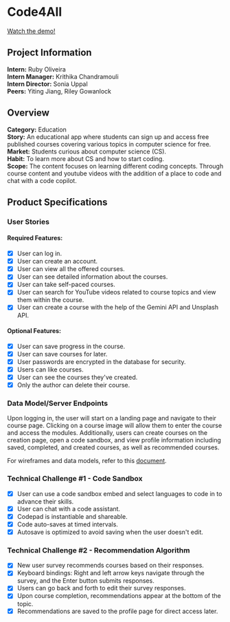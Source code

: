 # Code4All

[Watch the demo!](https://www.canva.com/design/DAGNHscA2Qs/Kh26gPza5q4EoaQHersG9Q/watch?utm_content=DAGNHscA2Qs&utm_campaign=designshare&utm_medium=link&utm_source=editor)

## Project Information

**Intern:** Ruby Oliveira  
**Intern Manager:** Krithika Chandramouli  
**Intern Director:** Sonia Uppal  
**Peers:** Yiting Jiang, Riley Gowanlock

## Overview

**Category:** Education  
**Story:** An educational app where students can sign up and access free published courses covering various topics in computer science for free.  
**Market:** Students curious about computer science (CS).  
**Habit:** To learn more about CS and how to start coding.  
**Scope:** The content focuses on learning different coding concepts. Through course content and youtube videos with the addition of a place to code and chat with a code copilot.

## Product Specifications

### User Stories

#### Required Features:
- [x] User can log in.
- [x] User can create an account.
- [x] User can view all the offered courses.
- [x] User can see detailed information about the courses.
- [x] User can take self-paced courses.
- [x] User can search for YouTube videos related to course topics and view them within the course.
- [x] User can create a course with the help of the Gemini API and Unsplash API.

#### Optional Features:
- [x] User can save progress in the course.
- [x] User can save courses for later.
- [x] User passwords are encrypted in the database for security.
- [x] Users can like courses.
- [x] User can see the courses they've created.
- [x] Only the author can delete their course.

### Data Model/Server Endpoints

Upon logging in, the user will start on a landing page and navigate to their course page. Clicking on a course image will allow them to enter the course and access the modules. Additionally, users can create courses on the creation page, open a code sandbox, and view profile information including saved, completed, and created courses, as well as recommended courses.

For wireframes and data models, refer to this [document](https://docs.google.com/document/d/1ywcPyNcS8KWvNCQ4_xO7haq1eXU1e7XIXHo-tRQTjJI/edit?usp=sharing).

### Technical Challenge #1 - Code Sandbox
- [x] User can use a code sandbox embed and select languages to code in to advance their skills.
- [x] User can chat with a code assistant.
- [x] Codepad is instantiable and shareable.
- [x] Code auto-saves at timed intervals.
- [x] Autosave is optimized to avoid saving when the user doesn't edit.

### Technical Challenge #2 - Recommendation Algorithm
- [x] New user survey recommends courses based on their responses.
- [x] Keyboard bindings: Right and left arrow keys navigate through the survey, and the Enter button submits responses.
- [x] Users can go back and forth to edit their survey responses.
- [x] Upon course completion, recommendations appear at the bottom of the topic.
- [x] Recommendations are saved to the profile page for direct access later.
